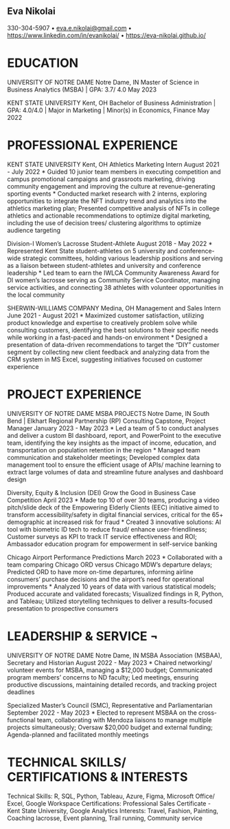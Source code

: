 ## Eva Nikolai

330-304-5907 • <eva.e.nikolai@gmail.com> •
<https://www.linkedin.com/in/evanikolai/> •
<https://eva-nikolai.github.io/>

# EDUCATION

UNIVERSITY OF NOTRE DAME Notre Dame, IN Master of Science in Business
Analytics (MSBA) | GPA: 3.7/ 4.0 May 2023

KENT STATE UNIVERSITY Kent, OH Bachelor of Business Administration |
GPA: 4.0/4.0 | Major in Marketing | Minor(s) in Economics, Finance May
2022

# PROFESSIONAL EXPERIENCE

KENT STATE UNIVERSITY Kent, OH Athletics Marketing Intern August 2021 -
July 2022 \* Guided 10 junior team members in executing competition and
campus promotional campaigns and grassroots marketing, driving community
engagement and improving the culture at revenue-generating sporting
events \* Conducted market research with 2 interns, exploring
opportunities to integrate the NFT industry trend and analytics into the
athletics marketing plan; Presented competitive analysis of NFTs in
college athletics and actionable recommendations to optimize digital
marketing, including the use of decision trees/ clustering algorithms to
optimize audience targeting

Division-I Women’s Lacrosse Student-Athlete August 2018 - May 2022 \*
Represented Kent State student-athletes on 5 university and
conference-wide strategic committees, holding various leadership
positions and serving as a liaison between student-athletes and
university and conference leadership \* Led team to earn the IWLCA
Community Awareness Award for DI women’s lacrosse serving as Community
Service Coordinator, managing service activities, and connecting 38
athletes with volunteer opportunities in the local community

SHERWIN-WILLIAMS COMPANY Medina, OH Management and Sales Intern June
2021 - August 2021 \* Maximized customer satisfaction, utilizing product
knowledge and expertise to creatively problem solve while consulting
customers, identifying the best solutions to their specific needs while
working in a fast-paced and hands-on environment \* Designed a
presentation of data-driven recommendations to target the “DIY” customer
segment by collecting new client feedback and analyzing data from the
CRM system in MS Excel, suggesting initiatives focused on customer
experience

# PROJECT EXPERIENCE

UNIVERSITY OF NOTRE DAME MSBA PROJECTS Notre Dame, IN South Bend |
Elkhart Regional Partnership (RP) Consulting Capstone, Project Manager
January 2023 - May 2023 \* Led a team of 5 to conduct analyses and
deliver a custom BI dashboard, report, and PowerPoint to the executive
team, identifying the key insights as the impact of income, education,
and transportation on population retention in the region \* Managed team
communication and stakeholder meetings; Developed complex data
management tool to ensure the efficient usage of APIs/ machine learning
to extract large volumes of data and streamline future analyses and
dashboard design

Diversity, Equity & Inclusion (DEI) Grow the Good in Business Case
Competition April 2023 \* Made top 10 of over 30 teams, producing a
video pitch/slide deck of the Empowering Elderly Clients (EEC)
initiative aimed to transform accessibility/safety in digital financial
services, critical for the 65+ demographic at increased risk for fraud
\* Created 3 innovative solutions: AI tool with biometric ID tech to
reduce fraud/ enhance user-friendliness; Customer surveys as KPI to
track IT service effectiveness and ROI; Ambassador education program for
empowerment in self-service banking

Chicago Airport Performance Predictions March 2023 \* Collaborated with
a team comparing Chicago ORD versus Chicago MDW’s departure delays;
Predicted ORD to have more on-time departures, informing airline
consumers’ purchase decisions and the airport’s need for operational
improvements \* Analyzed 10 years of data with various statistical
models; Produced accurate and validated forecasts; Visualized findings
in R, Python, and Tableau; Utilized storytelling techniques to deliver a
results-focused presentation to prospective consumers

# LEADERSHIP & SERVICE ¬

UNIVERSITY OF NOTRE DAME Notre Dame, IN MSBA Association (MSBAA),
Secretary and Historian August 2022 - May 2023 \* Chaired networking/
volunteer events for MSBA, managing a $12,000 budget; Communicated
program members’ concerns to ND faculty; Led meetings, ensuring
productive discussions, maintaining detailed records, and tracking
project deadlines

Specialized Master’s Council (SMC), Representative and Parliamentarian
September 2022 - May 2023 \* Elected to represent MSBAA on the
cross-functional team, collaborating with Mendoza liaisons to manage
multiple projects simultaneously; Oversaw $20,000 budget and external
funding; Agenda-planned and facilitated monthly meetings

# TECHNICAL SKILLS/ CERTIFICATIONS & INTERESTS

Technical Skills: R, SQL, Python, Tableau, Azure, Figma, Microsoft
Office/ Excel, Google Workspace Certifications: Professional Sales
Certificate - Kent State University, Google Analytics Interests: Travel,
Fashion, Painting, Coaching lacrosse, Event planning, Trail running,
Community service
